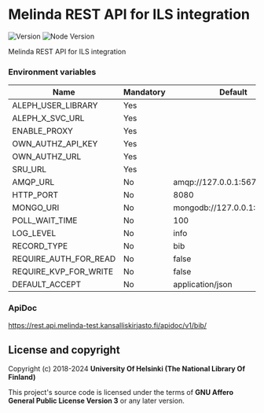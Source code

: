 # Melinda REST API for ILS integration 
![Version](https://img.shields.io/github/package-json/v/NatLibFi/melinda-rest-api-http.svg)
![Node Version](https://img.shields.io/badge/dynamic/json.svg?url=https%3A%2F%2Fraw.githubusercontent.com%2FNatLibFi%2Fmelinda-rest-api-http%2Fmaster%2Fpackage.json&label=node&query=$.engines.node)

Melinda REST API for ILS integration

### Environment variables
| Name                  | Mandatory | Default                      |
|-----------------------|-----------|------------------------------|
| ALEPH_USER_LIBRARY    | Yes       |                              |
| ALEPH_X_SVC_URL       | Yes       |                              |
| ENABLE_PROXY          | Yes       |                              |
| OWN_AUTHZ_API_KEY     | Yes       |                              |
| OWN_AUTHZ_URL         | Yes       |                              |
| SRU_URL               | Yes       |                              |
| AMQP_URL              | No        | amqp://127.0.0.1:5672/       |
| HTTP_PORT             | No        | 8080                         |
| MONGO_URI             | No        | mongodb://127.0.0.1:27017/db |
| POLL_WAIT_TIME        | No        | 100                          |
| LOG_LEVEL             | No        | info                         |
| RECORD_TYPE           | No        | bib                          |
| REQUIRE_AUTH_FOR_READ | No        | false                        |
| REQUIRE_KVP_FOR_WRITE | No        | false                        |
| DEFAULT_ACCEPT        | No        | application/json             |

### ApiDoc
https://rest.api.melinda-test.kansalliskirjasto.fi/apidoc/v1/bib/

## License and copyright

Copyright (c) 2018-2024 **University Of Helsinki (The National Library Of Finland)**

This project's source code is licensed under the terms of **GNU Affero General Public License Version 3** or any later version.
